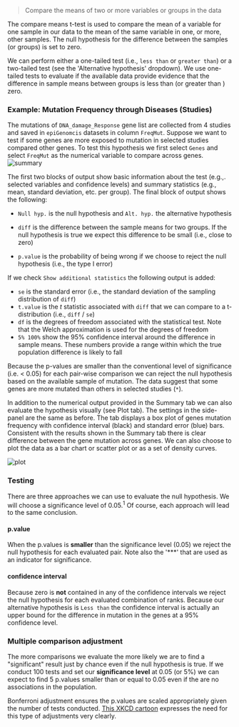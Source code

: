 > Compare the means of two or more variables or groups in the data

The compare means t-test is used to compare the mean of a variable for one sample in our data to the mean of the same variable in one, or more, other samples. The null hypothesis for the difference between the samples (or groups) is set to zero.

We can perform either a one-tailed test (i.e., `less than` or `greater than`) or a two-tailed test (see the 'Alternative hypothesis' dropdown). We use one-tailed tests to evaluate if the available data provide evidence that the difference in sample means between groups is less than (or greater than ) zero.

### Example: Mutation Frequency through Diseases (Studies)

The mutations of `DNA_damage_Response` gene list are collected from 4 studies and saved in `epiGenomcis` datasets in column `FreqMut`.
Suppose we want to test if some genes are more exposed to mutation in selected studies compared other genes. To test this hypothesis we first select `Genes` and select `FreqMut` as the numerical variable to compare across genes.
![summary](figures_quant/compare_means_summary.png)

The first two blocks of output show basic information about the test (e.g.,. selected variables and confidence levels) and summary statistics (e.g., mean, standard deviation, etc. per group). The final block of output shows the following:

* `Null hyp.` is the null hypothesis and `Alt. hyp.` the alternative hypothesis
* `diff` is the difference between the sample means for two groups. If the null hypothesis is true we expect this difference to be small (i.e., close to zero)

* `p.value` is the probability of being wrong if we choose to reject the null hypothesis (i.e., the type I error)

If we check `Show additional statistics` the following output is added:

* `se` is the standard error (i.e., the standard deviation of the sampling distribution of `diff`)
* `t.value` is the _t_ statistic associated with `diff` that we can compare to a t-distribution (i.e., `diff` / `se`)
* `df` is the degrees of freedom associated with the statistical test. Note that the Welch approximation is used for the degrees of freedom
* `5% 100%` show the 95% confidence interval around the difference in sample means. These numbers provide a range within which the true population difference is likely to fall


Because the p-values are smaller than the conventional level of significance (i.e. < 0.05) for each pair-wise comparison we can reject the null hypothesis based on the available sample of mutation. The data suggest that some genes are more mutated than others in selected studies (`*`).

In addition to the numerical output provided in the Summary tab we can also evaluate the hypothesis visually (see Plot tab). The settings in the side-panel are the same as before. The tab displays a box plot of genes mutation frequency with confidence interval (black) and standard error (blue) bars. Consistent with the results shown in the Summary tab there is clear difference between the gene mutation across genes. We can also choose to plot the data as a bar chart or scatter plot or as a set of density curves.

![plot](figures_quant/compare_means_plot.png)


### Testing

There are three approaches we can use to evaluate the null hypothesis. We will choose a significance level of 0.05.<sup>1</sup> Of course, each approach will lead to the same conclusion.

#### p.value


When the p.values is **smaller** than the significance level (0.05) we reject the null hypothesis for each evaluated pair. Note also the '***' that are used as an indicator for significance.


#### confidence interval

Because zero is **not** contained in any of the confidence intervals we reject the null hypothesis for each evaluated combination of ranks. Because our alternative hypothesis is `Less than` the confidence interval is actually an upper bound for the difference in mutation in the genes at a 95% confidence level.

### Multiple comparison adjustment

The more comparisons we evaluate the more likely we are to find a "significant" result just by chance even if the null hypothesis is true. If we conduct 100 tests and set our **significance level** at 0.05 (or 5%) we can expect to find 5 p.values smaller than or equal to 0.05 even if the are no associations in the population.

Bonferroni adjustment ensures the p.values are scaled appropriately given the number of tests conducted. <a href="https://xkcd.com/882/" target="blank">This XKCD cartoon</a> expresses the need for this type of adjustments very clearly.
